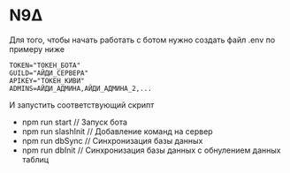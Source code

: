 # N9Δ

Для того, чтобы начать работать с ботом нужно создать файл .env по примеру ниже
```
TOKEN="ТОКЕН_БОТА"
GUILD="АЙДИ_СЕРВЕРА"
APIKEY="ТОКЕН_КИВИ"
ADMINS=АЙДИ_АДМИНА,АЙДИ_АДМИНА_2,...
```

И запустить соответствующий скрипт
- npm run start // Запуск бота
- npm run slashInit // Добавление команд на сервер
- npm run dbSync // Синхронизация базы данных
- npm run dbInit // Синхронизация базы данных с обнулением данных таблиц
